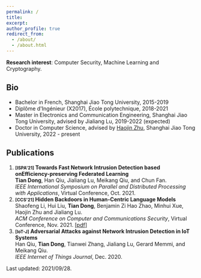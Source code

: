 ```yaml
---
permalink: /
title: 
excerpt: 
author_profile: true
redirect_from: 
  - /about/
  - /about.html
---
```


**Research interest**: Computer Security, Machine Learning and Cryptography.

Bio
------
* Bachelor in French, Shanghai Jiao Tong University, 2015-2019
* Diplôme d'Ingénieur (X2017), École polytechnique, 2018-2021
* Master in Electronics and Communication Engineering, Shanghai Jiao Tong University, advised by Jialiang Lu, 2019-2022 (expected)
* Doctor in Computer Science, advised by [Haojin Zhu](https://nsec.sjtu.edu.cn/~hjzhu/), Shanghai Jiao Tong University, 2022 - present


Publications
------
1. **<small>[ISPA'21]</small> Towards Fast Network Intrusion Detection based onEfficiency-preserving Federated Learning**  
**Tian Dong**, Han Qiu, Jialiang Lu, Meikang Qiu, and Chun Fan.  
_IEEE International Symposium on Parallel and Distributed Processing with Applications_, Virtual Conference, Oct. 2021.
1. **<small>[CCS'21]</small> Hidden Backdoors in Human-Centric Language Models**  
Shaofeng Li, Hui Liu, **Tian Dong**, Benjamin Zi Hao Zhao, Minhui Xue, Haojin Zhu and Jialiang Lu.  
_ACM Conference on Computer and Communications Security_, Virtual Conference, Nov. 2021.
[[pdf]](https://arxiv.org/abs/2105.00164) 
1. **<small>[IoT-J]</small> Adversarial Attacks against Network Intrusion Detection in IoT Systems**  
Han Qiu, **Tian Dong**, Tianwei Zhang, Jialiang Lu, Gerard Memmi, and Meikang Qiu.  
_IEEE Internet of Things Journal_, Dec. 2020.



Last updated: 2021/09/28.